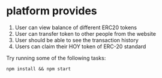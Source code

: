 # platform provides

1. User can view balance of different ERC20 tokens
2. User can transfer token to other people from the website
3. User should be able to see the transaction history
4. Users can claim their HOY token of ERC-20 standard


Try running some of the following tasks:

```shell
npm install && npm start
```
